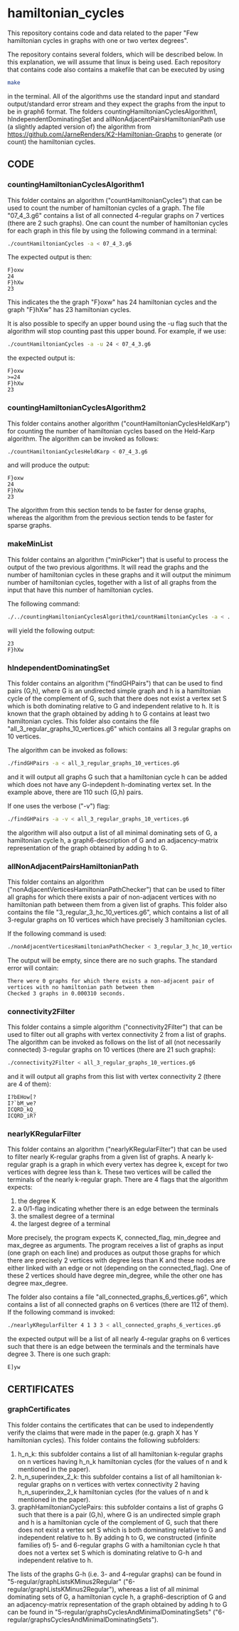 # hamiltonian_cycles
This repository contains code and data related to the paper "Few hamiltonian cycles in graphs with one or two vertex degrees".

The repository contains several folders, which will be described below. In this explanation, we will assume that linux is being used. Each repository that contains code also contains a makefile that can be executed by using 
```bash
make
```
in the terminal. All of the algorithms use the standard input and standard output/standard error stream and they expect the graphs from the input to be in graph6 format. The folders countingHamiltonianCyclesAlgorithm1, hIndependentDominatingSet and allNonAdjacentPairsHamiltonianPath use (a slightly adapted version of) the algorithm from https://github.com/JarneRenders/K2-Hamiltonian-Graphs to generate (or count) the hamiltonian cycles.


## CODE
### countingHamiltonianCyclesAlgorithm1
This folder contains an algorithm ("countHamiltonianCycles") that can be used to count the number of hamiltonian cycles of a graph. The file "07_4_3.g6" contains a list of all connected 4-regular graphs on 7 vertices (there are 2 such graphs). One can count the number of hamiltonian cycles for each graph in this file by using the following command in a terminal:

```bash
./countHamiltonianCycles -a < 07_4_3.g6
```

The expected output is then:
```
F}oxw
24
F}hXw
23
```

This indicates the the graph "F}oxw" has 24 hamiltonian cycles and the graph "F}hXw" has 23 hamiltonian cycles.

It is also possible to specify an upper bound using the -u flag such that the algorithm will stop counting past this upper bound. For example, if we use:
```bash
./countHamiltonianCycles -a -u 24 < 07_4_3.g6
```

the expected output is:

```
F}oxw
>=24
F}hXw
23
```

### countingHamiltonianCyclesAlgorithm2
This folder contains another algorithm ("countHamiltonianCyclesHeldKarp") for counting the number of hamiltonian cycles based on the Held-Karp algorithm. The algorithm can be invoked as follows:

```bash
./countHamiltonianCyclesHeldKarp < 07_4_3.g6
```

and will produce the output:
```
F}oxw
24
F}hXw
23
```

The algorithm from this section tends to be faster for dense graphs, whereas the algorithm from the previous section tends to be faster for sparse graphs.

### makeMinList
This folder contains an algorithm ("minPicker") that is useful to process the output of the two previous algorithms. It will read the graphs and the number of hamiltonian cycles in these graphs and it will output the minimum number of hamiltonian cycles, together with a list of all graphs from the input that have this number of hamiltonian cycles.

The following command:
```bash
./../countingHamiltonianCyclesAlgorithm1/countHamiltonianCycles -a < ../countingHamiltonianCyclesAlgorithm1/07_4_3.g6 | ./minPicker
```

will yield the following output:
```
23
F}hXw
```

### hIndependentDominatingSet
This folder contains an algorithm ("findGHPairs") that can be used to find pairs (G,h), where G is an undirected simple graph and h is a hamiltonian cycle of the complement of G, such that there does not exist a vertex set S which is both dominating relative to G and independent relative to h. It is known that the graph obtained by adding h to G contains at least two hamiltonian cycles. This folder also contains the file "all_3_regular_graphs_10_vertices.g6" which contains all 3 regular graphs on 10 vertices.

The algorithm can be invoked as follows:
```bash
./findGHPairs -a < all_3_regular_graphs_10_vertices.g6
```

and it will output all graphs G such that a hamiltonian cycle h can be added which does not have any G-indepdent h-dominating vertex set. In the example above, there are 110 such (G,h) pairs.

If one uses the verbose ("-v") flag:
```bash
./findGHPairs -a -v < all_3_regular_graphs_10_vertices.g6
```

the algorithm will also output a list of all minimal dominating sets of G, a hamiltonian cycle h, a graph6-description of G and an adjacency-matrix representation of the graph obtained by adding h to G.

### allNonAdjacentPairsHamiltonianPath
This folder contains an algorithm ("nonAdjacentVerticesHamiltonianPathChecker") that can be used to filter all graphs for which there exists a pair of non-adjacent vertices with no hamiltonian path between them from a given list of graphs. This folder also contains the file "3_regular_3_hc_10_vertices.g6", which contains a list of all 3-regular graphs on 10 vertices which have precisely 3 hamiltonian cycles.

If the following command is used:
```bash
./nonAdjacentVerticesHamiltonianPathChecker < 3_regular_3_hc_10_vertices.g6
```

The output will be empty, since there are no such graphs.  The standard error will contain:
```
There were 0 graphs for which there exists a non-adjacent pair of vertices with no hamiltonian path between them
Checked 3 graphs in 0.000310 seconds.
```
 
### connectivity2Filter
This folder contains a simple algorithm ("connectivity2Filter") that can be used to filter out all graphs with vertex connectivity 2 from a list of graphs. The algorithm can be invoked as follows on the list of all (not necessarily connected) 3-regular graphs on 10 vertices (there are 21 such graphs):

```bash
./connectivity2Filter < all_3_regular_graphs_10_vertices.g6
```

and it will output all graphs from this list with vertex connectivity 2 (there are 4 of them):
```
I?bEHow[?
I?`bM_we?
ICQRD_kQ_
ICQRD_iR?
```

### nearlyKRegularFilter
This folder contains an algorithm ("nearlyKRegularFilter") that can be used to filter nearly K-regular graphs from a given list of graphs. A nearly k-regular graph is a graph in which every vertex has degree k, except for two vertices with degree less than k. These two vertices will be called the terminals of the nearly k-regular graph. There are 4 flags that the algorithm expects:
1) the degree K
2) a 0/1-flag indicating whether there is an edge between the terminals
3) the smallest degree of a terminal
4) the largest degree of a terminal

More precisely, the program expects K, connected_flag, min_degree and max_degree as arguments.
The program receives a list of graphs as input (one graph on each line) and produces as output those graphs for which there are precisely 2 vertices with degree less than K and these nodes are either linked with an edge or not (depending on the connected_flag). One of these 2 vertices should have degree min_degree, while the other one has degree max_degree.

The folder also contains a file "all_connected_graphs_6_vertices.g6", which contains a list of all connected graphs on 6 vertices (there are 112 of them). If the following command is invoked:

```bash
./nearlyKRegularFilter 4 1 3 3 < all_connected_graphs_6_vertices.g6
```

the expected output will be a list of all nearly 4-regular graphs on 6 vertices such that there is an edge between the terminals and the terminals have degree 3. There is one such graph:
```
E]yw
```

## CERTIFICATES
### graphCertificates
This folder contains the certificates that can be used to independently verify the claims that were made in the paper (e.g. graph X has Y hamiltonian cycles). This folder contains the following subfolders:
1) h_n_k: this subfolder contains a list of all hamiltonian k-regular graphs on n vertices having h_n_k hamiltonian cycles (for the values of n and k mentioned in the paper).
2) h_n_superindex_2_k: this subfolder contains a list of all hamiltonian k-regular graphs on n vertices with vertex connectivity 2 having h_n_superindex_2_k hamiltonian cycles (for the values of n and k mentioned in the paper).
3) graphHamiltonianCyclePairs: this subfolder contains a list of graphs G such that there is a pair (G,h), where G is an undirected simple graph and h is a hamiltonian cycle of the complement of G, such that there does not exist a vertex set S which is both dominating relative to G and independent relative to h. By adding h to G, we constructed (infinite families of) 5- and 6-regular graphs G with a hamiltonian cycle h that does not a vertex set S which is dominating relative to G-h and independent relative to h. 

The lists of the graphs G-h (i.e. 3- and 4-regular graphs) can be found in "5-regular/graphListsKMinus2Regular" ("6-regular/graphListsKMinus2Regular"), whereas a list of all minimal dominating sets of G, a hamiltonian cycle h, a graph6-description of G and an adjacency-matrix representation of the graph obtained by adding h to G can be found in "5-regular/graphsCyclesAndMinimalDominatingSets" ("6-regular/graphsCyclesAndMinimalDominatingSets").
